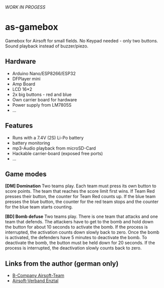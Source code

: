 *WORK IN PROGESS*

# as-gamebox
Gamebox for Airsoft for small fields. No Keypad needed - only two buttons. Sound playback instead of buzzer/piezo.

## Hardware
* Arduino Nano/ESP8266/ESP32
* DFPlayer mini
* Amp Board
* LCD 16*2
* 2x big buttons - red and blue
* Own carrier board for hardware
* Power supply from LM7805S
* ...

## Features
* Runs with a 7.4V (2S) Li-Po battery
* battery monitoring
* mp3-Audio playback from microSD-Card
* Hackable carrier-board (exposed free ports)
* ...

## Game modes
**[DM] Domination**
Two teams play. Each team must press its own button to score points. The team that reaches the score limit first wins.
If Team Red presses their button, the counter for Team Red counts up. If the blue team presses the blue button, the counter for the red team stops and the counter for the blue team starts counting.

**[BD] Bomb defuse**
Two teams play. There is one team that attacks and one team that defends.
The attackers have to get to the bomb and hold down the button for about 10 seconds to activate the bomb. If the process is interrupted, the activation counts down slowly back to zero. Once the bomb is activated, the defenders have 5 minutes to deactivate the bomb. To deactivate the bomb, the button must be held down for 20 seconds. If the process is interrupted, the deactivation slowly counts back to zero.

## Links from the author (german only)
* [B-Company Airsoft-Team](https://bc-airsoft.de/)
* [Airsoft-Verband Enztal](https://av-enztal.de/)
